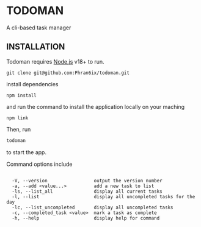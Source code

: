 # TODOMAN
 A cli-based task manager

## INSTALLATION
Todoman requires [Node.js](https://nodejs.org/) v18+ to run.

```
git clone git@github.com:Phran6ix/todoman.git
```
install dependencies
```
npm install
```

and run the command to install the application locally on your maching

```
npm link
```

Then, run
```sh
todoman
```
to start the app.

Command options include

```

  -V, --version                 output the version number
  -a, --add <value...>          add a new task to list
  -ls, --list_all               display all current tasks
  -l, --list                    display all uncompleted tasks for the day
  -lc, --list_uncompleted       display all uncompleted tasks
  -c, --completed_task <value>  mark a task as complete
  -h, --help                    display help for command
```
